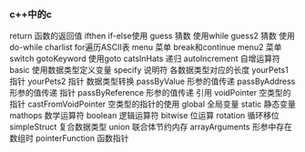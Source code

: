 ### c++中的c
return              函数的返回值
ifthen              if-else使用
guess               猜数 使用while
guess2              猜数 使用do-while
charlist            for遍历ASCII表
menu                菜单 break和continue
menu2               菜单 switch
gotoKeyword         使用goto
catsInHats          递归
autoIncrement       自增运算符
basic               使用数据类型定义变量
specify             说明符 各数据类型对应的长度
yourPets1           指针
yourPets2           指针 数据类型转换
passByValue         形参的值传递
passByAddress       形参的值传递 指针
passByReference     形参的值传递 引用
voidPointer         空类型的指针
castFromVoidPointer 空类型的指针的使用
global              全局变量
static              静态变量
mathops             数学运算符
boolean             逻辑运算符
bitwise             位运算
rotation            循环移位
simpleStruct        复合数据类型
union               联合体节约内存
arrayArguments      形参中存在数组时
pointerFunction     函数指针
